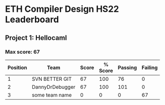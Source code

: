 # ETH Compiler Design HS22 Leaderboard

## Project 1: Hellocaml

### Max score: 67

| Position | Team | Score | % Score | Passing | Failing |
| --- | --- | --- | --- | --- | --- |
| 1| SVN BETTER GIT | 67 | 100 | 76 | 0 |
| 2| DannyDrDebugger | 67 | 100 | 101 | 0 |
| 3| some team name | 0 | 0 | 0 | 67 |


